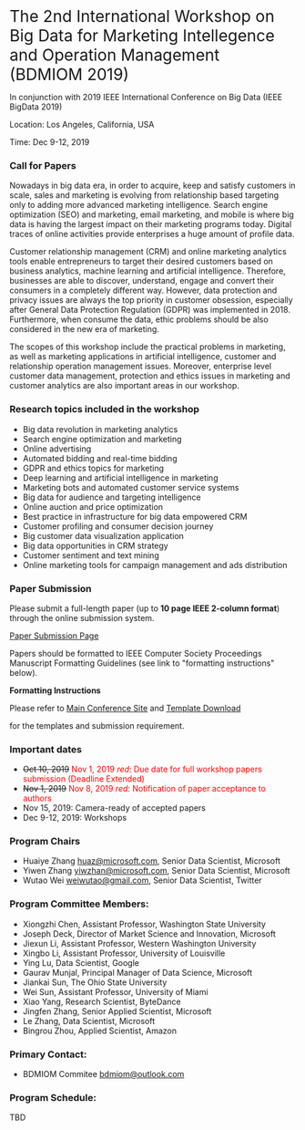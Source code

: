 <span style="font-size: 2em;">
The 2nd International Workshop on Big Data for Marketing Intellegence and Operation Management (BDMIOM 2019)</span>

<span style="font-size: 1em;">In conjunction with 2019 IEEE International Conference on Big Data (IEEE BigData 2019)</span>

<span style="font-size: 1em;">Location: Los Angeles, California, USA</span>

<span style="font-size: 1em;">Time: Dec 9-12, 2019</span>

### Call for Papers
Nowadays in big data era, in order to acquire, keep and satisfy customers in scale, sales and marketing is evolving from relationship based targeting only to adding more advanced marketing intelligence. Search engine optimization (SEO) and marketing, email marketing, and mobile is where big data is having the largest impact on their marketing programs today. Digital traces of online activities provide enterprises a huge amount of profile data. 

Customer relationship management (CRM) and online marketing analytics tools enable entrepreneurs to target their desired customers based on business analytics, machine learning and artificial intelligence. Therefore, businesses are able to discover, understand, engage and convert their consumers in a completely different way. However, data protection and privacy issues are always the top priority in customer obsession, especially after General Data Protection Regulation (GDPR) was implemented in 2018. Furthermore, when consume the data, ethic problems should be also considered in the new era of marketing.
 
The scopes of this workshop include the practical problems in marketing, as well as marketing applications in artificial intelligence, customer and relationship operation management issues. Moreover, enterprise level customer data management, protection and ethics issues in marketing and customer analytics are also important areas in our workshop. 

### Research topics included in the workshop
-	Big data revolution in marketing analytics
-	Search engine optimization and marketing
-	Online advertising
- Automated bidding and real-time bidding
-	GDPR and ethics topics for marketing
-	Deep learning and artificial intelligence in marketing
-	Marketing bots and automated customer service systems
-	Big data for audience and targeting intelligence
-	Online auction and price optimization
-	Best practice in infrastructure for big data empowered CRM
-	Customer profiling and consumer decision journey
-	Big customer data visualization application
-	Big data opportunities in CRM strategy
-	Customer sentiment and text mining 
- Online marketing tools for campaign management and ads distribution

### Paper Submission
Please submit a full-length paper (up to **10 page IEEE 2-column format**) through the online submission system.

[Paper Submission Page](https://wi-lab.com/cyberchair/2019/bigdata19/index.php)

Papers should be formatted to IEEE Computer Society Proceedings Manuscript Formatting Guidelines (see link to "formatting instructions" below). 

**Formatting Instructions**

Please refer to 
[Main Conference Site](http://cci.drexel.edu/bigdata/bigdata2019/CallPapers.html) and [Template Download](https://www.ieee.org/conferences/publishing/templates.html)

for the templates and submission requirement.


### Important dates
- ~~Oct 10, 2019~~ <span style="color:red"> Nov 1, 2019 <em>red</em>: Due date for full workshop papers submission (Deadline Extended)
- ~~Nov 1, 2019~~  <span style="color:red"> Nov 8, 2019 <em>red</em>: Notification of paper acceptance to authors
- Nov 15, 2019: Camera-ready of accepted papers
- Dec 9-12, 2019: Workshops

### Program Chairs
- Huaiye Zhang <huaz@microsoft.com>, Senior Data Scientist, Microsoft
- Yiwen Zhang <yiwzhan@microsoft.com>, Senior Data Scientist, Microsoft
- Wutao Wei <weiwutao@gmail.com>, Senior Data Scientist, Twitter

### Program Committee Members:
- Xiongzhi Chen, Assistant Professor, Washington State University
- Joseph Deck, Director of Market Science and Innovation, Microsoft
- Jiexun Li, Assistant Professor, Western Washington University
- Xingbo Li, Assistant Professor, University of Louisville
- Ying Lu, Data Scientist, Google
- Gaurav Munjal, Principal Manager of Data Science, Microsoft
- Jiankai Sun, The Ohio State University
- Wei Sun, Assistant Professor, University of Miami
- Xiao Yang, Research Scientist, ByteDance
- Jingfen Zhang, Senior Applied Scientist, Microsoft  
- Le Zhang, Data Scientist, Microsoft
- Bingrou Zhou, Applied Scientist, Amazon

### Primary Contact:
- BDMIOM Commitee <bdmiom@outlook.com>

### Program Schedule:
TBD
